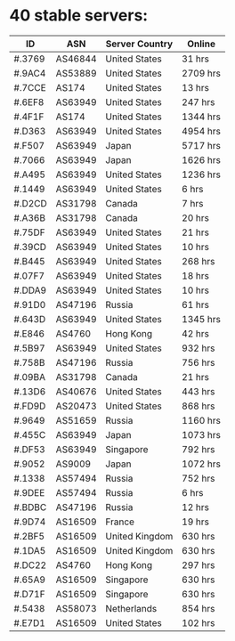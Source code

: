 # 40 stable servers:

| ID | ASN | Server Country | Online |
| ------ | ------ | ------ | ------ |
| #.3769 | AS46844 | United States | 31 hrs |
| #.9AC4 | AS53889 | United States | 2709 hrs |
| #.7CCE | AS174 | United States | 13 hrs |
| #.6EF8 | AS63949 | United States | 247 hrs |
| #.4F1F | AS174 | United States | 1344 hrs |
| #.D363 | AS63949 | United States | 4954 hrs |
| #.F507 | AS63949 | Japan | 5717 hrs |
| #.7066 | AS63949 | Japan | 1626 hrs |
| #.A495 | AS63949 | United States | 1236 hrs |
| #.1449 | AS63949 | United States | 6 hrs |
| #.D2CD | AS31798 | Canada | 7 hrs |
| #.A36B | AS31798 | Canada | 20 hrs |
| #.75DF | AS63949 | United States | 21 hrs |
| #.39CD | AS63949 | United States | 10 hrs |
| #.B445 | AS63949 | United States | 268 hrs |
| #.07F7 | AS63949 | United States | 18 hrs |
| #.DDA9 | AS63949 | United States | 10 hrs |
| #.91D0 | AS47196 | Russia | 61 hrs |
| #.643D | AS63949 | United States | 1345 hrs |
| #.E846 | AS4760 | Hong Kong | 42 hrs |
| #.5B97 | AS63949 | United States | 932 hrs |
| #.758B | AS47196 | Russia | 756 hrs |
| #.09BA | AS31798 | Canada | 21 hrs |
| #.13D6 | AS40676 | United States | 443 hrs |
| #.FD9D | AS20473 | United States | 868 hrs |
| #.9649 | AS51659 | Russia | 1160 hrs |
| #.455C | AS63949 | Japan | 1073 hrs |
| #.DF53 | AS63949 | Singapore | 792 hrs |
| #.9052 | AS9009 | Japan | 1072 hrs |
| #.1338 | AS57494 | Russia | 752 hrs |
| #.9DEE | AS57494 | Russia | 6 hrs |
| #.BDBC | AS47196 | Russia | 12 hrs |
| #.9D74 | AS16509 | France | 19 hrs |
| #.2BF5 | AS16509 | United Kingdom | 630 hrs |
| #.1DA5 | AS16509 | United Kingdom | 630 hrs |
| #.DC22 | AS4760 | Hong Kong | 297 hrs |
| #.65A9 | AS16509 | Singapore | 630 hrs |
| #.D71F | AS16509 | Singapore | 630 hrs |
| #.5438 | AS58073 | Netherlands | 854 hrs |
| #.E7D1 | AS16509 | United States | 102 hrs |

